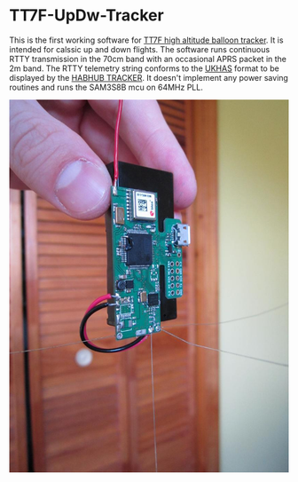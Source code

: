 # TT7F-UpDw-Tracker

This is the first working software for [TT7F high altitude balloon tracker](http://tt7hab.blogspot.cz/2016/08/the-tt7f-hardware.html).
It is intended for calssic up and down flights. The software runs continuous RTTY transmission in the 70cm band with an occasional APRS packet in the 2m band. The RTTY telemetry string conforms to the [UKHAS](https://ukhas.org.uk/communication:protocol) format to be displayed by the [HABHUB TRACKER](https://tracker.habhub.org). It doesn't implement any power saving routines and runs the SAM3S8B mcu on 64MHz PLL.

![alt tag](https://github.com/TomasTT7/TT7F-UpDw-Tracker/blob/master/TT7F-UpDw-tracker.jpg)
